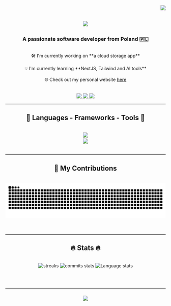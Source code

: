 <img align="right" src="https://visitor-badge.laobi.icu/badge?page_id=WhiteWolfWCY.WhiteWolfWCY" />

<h1 align="center">
    <img src="https://readme-typing-svg.demolab.com/?font=Righteous&size=35&center=true&vCenter=true&width=500&height=200&duration=4000&lines=Hi+There!+👋;+I'm+Mateusz!;" />
</h1>

<h3 align="center">A passionate software developer from Poland 🇵🇱</h3>

<br/>

<div align="center">
    🛠️ I'm currently working on **a cloud storage app**
    <br/>
    <br/>
    💡 I'm currently learning **NextJS, Tailwind and AI tools**
    <br/>
    <br/>
    🌐 Check out my personal website <a href="https://portfolio-eight-kappa-66.vercel.app/">here</a>
</div>

<br/>
<br/>

<div align="center">
    <a href="mailto:mateuszmartyna44@gmail.com">
        <img src="https://img.shields.io/badge/Gmail-D14836?style=for-the-badge&logo=gmail&logoColor=white" target="_blank" />
    </a>
    <a href="https://www.linkedin.com/in/mateuszmartyna/" target="_blank">
        <img src="https://img.shields.io/badge/LinkedIn-0077B5?style=for-the-badge&logo=linkedin&logoColor=white" target="_blank" />
    </a>
    <a href="https://portfolio-eight-kappa-66.vercel.app/" target="_blank">
        <img src="https://img.shields.io/badge/Portfolio-FF5722?style=for-the-badge&logo=todolist&logoColor=white" target="_blank" />
    </a>
</div>

<hr/>

<h2 align="center">🧰 Languages - Frameworks - Tools 🧰</h2>
<br/>
<div align="center">
    <a href="https://skillicons.dev">
        <img src="https://skillicons.dev/icons?i=next,ts,react,tailwind,nodejs,js,express,mongodb,mysql" /><br>
        <img src="https://skillicons.dev/icons?i=github,git,html,css,bootstrap,python,c,cpp,bash" />
    </a>
</div>

<br/>
<hr/>

<div align="center">
    <h2>🌿 My Contributions</h2>
    <br>
    <img alt="snake eating my contributions" src="https://raw.githubusercontent.com/WhiteWolfWCY/WhiteWolfWCY/output/github-contribution-grid-snake.svg" />
    <br/>
    <br/>
    <br/>
</div>

<hr/>

<h2 align="center">🔥 Stats 🔥</h2>
<br>
<div align="center">
    <img width=300 height=150 src="https://streak-stats.demolab.com/?user=WhiteWolfWCY&theme=dark" alt="streaks" />
    <img width=300 height=150 src="https://github-readme-stats.vercel.app/api?username=WhiteWolfWCY&show_icons=true&theme=radical" alt="commits stats" />
    <img width=300 height=150 src="https://github-readme-stats.vercel.app/api/top-langs/?username=WhiteWolfWCY&layout=compact&theme=radical" alt="Language stats"/>
</div>    

<br/><br/>
<hr/>

<h3 align="center">
    <img src="https://readme-typing-svg.demolab.com/?font=Righteous&size=25&center=true&vCenter=true&width=500&height=70&duration=4000&lines=Thanks+for+visiting!+👋;Shoot me a message on LinkedIn!;I'm always down to collab+:)" />
</h3>
